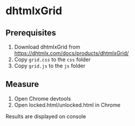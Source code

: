 # dhtmlxGrid

## Prerequisites

1. Download dhtmlxGrid from https://dhtmlx.com/docs/products/dhtmlxGrid/
2. Copy `grid.css` to the `css` folder
3. Copy `grid.js` to the `js` folder

## Measure

1. Open Chrome devtools
2. Open locked.html/unlocked.html in Chrome

Results are displayed on console
